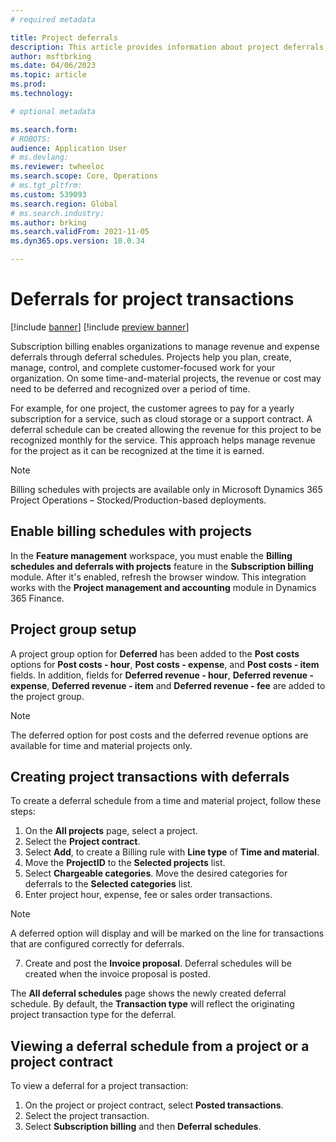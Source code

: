 ```yaml
---
# required metadata

title: Project deferrals
description: This article provides information about project deferrals, which lets you set up deferrals for project transactions for hour, expense, fee, and sales order.
author: msftbrking
ms.date: 04/06/2023
ms.topic: article
ms.prod: 
ms.technology: 

# optional metadata

ms.search.form:  
# ROBOTS: 
audience: Application User
# ms.devlang: 
ms.reviewer: twheeloc
ms.search.scope: Core, Operations
# ms.tgt_pltfrm: 
ms.custom: 539093
ms.search.region: Global
# ms.search.industry: 
ms.author: brking
ms.search.validFrom: 2021-11-05
ms.dyn365.ops.version: 10.0.34

---
```


# Deferrals for project transactions

[!include [banner](../includes/banner.md)]
[!include [preview banner](../includes/preview-banner.md)]

Subscription billing enables organizations to manage revenue and expense deferrals through deferral schedules. Projects help you plan, create, manage, control, and complete customer-focused work for your organization. On some time-and-material projects, the revenue or cost may need to be deferred and recognized over a period of time.

For example, for one project, the customer agrees to pay for a yearly subscription for a service, such as cloud storage or a support contract. A deferral schedule can be created allowing the revenue for this project to be recognized monthly for the service. This approach helps manage revenue for the project as it can be recognized at the time it is earned.

> [!NOTE]
> Billing schedules with projects are available only in Microsoft Dynamics 365 Project Operations – Stocked/Production-based deployments. 

## Enable billing schedules with projects

In the **Feature management** workspace, you must enable the **Billing schedules and deferrals with projects** feature in the **Subscription billing** module. After it's enabled, refresh the browser window. This integration works with the **Project management and accounting** module in Dynamics 365 Finance.

## Project group setup

A project group option for **Deferred** has been added to the **Post costs** options for **Post costs - hour**, **Post costs - expense**, and **Post costs - item** fields. In addition, fields for **Deferred revenue - hour**, **Deferred revenue - expense**, **Deferred revenue - item** and **Deferred revenue - fee** are added to the project group.

> [!NOTE]
> The deferred option for post costs and the deferred revenue options are available for time and material projects only.

## Creating project transactions with deferrals

To create a deferral schedule from a time and material project, follow these steps:

1. On the **All projects** page, select a project.
2. Select the **Project contract**. 
3. Select **Add**, to create a Billing rule with **Line type** of **Time and material**.
4. Move the **ProjectID** to the **Selected projects** list.
5. Select **Chargeable categories**. Move the desired categories for deferrals to the **Selected categories** list. 
6. Enter project hour, expense, fee or sales order transactions.

> [!NOTE]
> A deferred option will display and will be marked on the line for transactions that are configured correctly for deferrals.

7. Create and post the **Invoice proposal**. Deferral schedules will be created when the invoice proposal is posted.

The **All deferral schedules** page shows the newly created deferral schedule. By default, the **Transaction type** will reflect the originating project transaction type for the deferral.

## Viewing a deferral schedule from a project or a project contract

To view a deferral for a project transaction:

1. On the project or project contract, select **Posted transactions**.
2. Select the project transaction.
3. Select **Subscription billing** and then **Deferral schedules**.

